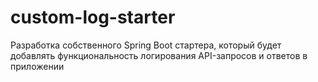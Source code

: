 # custom-log-starter
Разработка собственного Spring Boot стартера, который будет добавлять функциональность логирования API-запросов и ответов в приложении

